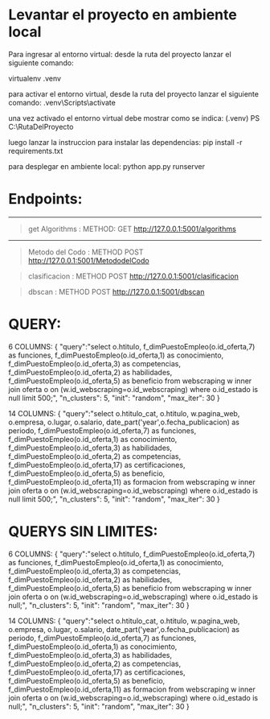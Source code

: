 # Levantar el proyecto en ambiente local
Para ingresar al entorno virtual:
desde la ruta del proyecto lanzar el siguiente comando:

virtualenv .venv

para activar el entorno virtual, desde la ruta del proyecto lanzar el siguiente comando:
.venv\Scripts\activate

una vez activado el entorno virtual debe mostrar como se indica:
(.venv) PS C:\RutaDelProyecto

luego lanzar la instruccion para instalar las dependencias:
pip install -r requirements.txt

para desplegar en ambiente local:
python app.py runserver

# Endpoints:
_____________
> get Algorithms :  METHOD: GET http://127.0.0.1:5001/algorithms
_____________
> Metodo del Codo : METHOD POST http://127.0.0.1:5001/MetododelCodo

> clasificacion : METHOD POST http://127.0.0.1:5001/clasificacion

> dbscan : METHOD POST http://127.0.0.1:5001/dbscan

# QUERY: 

6 COLUMNS:
{
    "query":"select o.htitulo, f_dimPuestoEmpleo(o.id_oferta,7) as funciones, f_dimPuestoEmpleo(o.id_oferta,1) as conocimiento, f_dimPuestoEmpleo(o.id_oferta,3) as competencias, f_dimPuestoEmpleo(o.id_oferta,2) as habilidades, f_dimPuestoEmpleo(o.id_oferta,5) as beneficio from webscraping w inner join oferta o on (w.id_webscraping=o.id_webscraping) where o.id_estado is null limit 500;",
    "n_clusters": 5,
    "init": "random",
    "max_iter": 30
      }

14 COLUMNS:
{
    "query":"select o.htitulo_cat, o.htitulo, w.pagina_web, o.empresa, o.lugar, o.salario, date_part('year',o.fecha_publicacion) as periodo, f_dimPuestoEmpleo(o.id_oferta,7) as funciones, f_dimPuestoEmpleo(o.id_oferta,1) as conocimiento, f_dimPuestoEmpleo(o.id_oferta,3) as habilidades, f_dimPuestoEmpleo(o.id_oferta,2) as competencias, f_dimPuestoEmpleo(o.id_oferta,17) as certificaciones, f_dimPuestoEmpleo(o.id_oferta,5) as beneficio, f_dimPuestoEmpleo(o.id_oferta,11) as formacion from webscraping w inner join oferta o on (w.id_webscraping=o.id_webscraping) where o.id_estado is null limit 500;",
    "n_clusters": 5,
    "init": "random",
    "max_iter": 30
      }

# QUERYS SIN LIMITES: 

6 COLUMNS:
{
    "query":"select o.htitulo, f_dimPuestoEmpleo(o.id_oferta,7) as funciones, f_dimPuestoEmpleo(o.id_oferta,1) as conocimiento, f_dimPuestoEmpleo(o.id_oferta,3) as competencias, f_dimPuestoEmpleo(o.id_oferta,2) as habilidades, f_dimPuestoEmpleo(o.id_oferta,5) as beneficio from webscraping w inner join oferta o on (w.id_webscraping=o.id_webscraping) where o.id_estado is null;",
    "n_clusters": 5,
    "init": "random",
    "max_iter": 30
      }

14 COLUMNS:
{
    "query":"select o.htitulo_cat, o.htitulo, w.pagina_web, o.empresa, o.lugar, o.salario, date_part('year',o.fecha_publicacion) as periodo, f_dimPuestoEmpleo(o.id_oferta,7) as funciones, f_dimPuestoEmpleo(o.id_oferta,1) as conocimiento, f_dimPuestoEmpleo(o.id_oferta,3) as habilidades, f_dimPuestoEmpleo(o.id_oferta,2) as competencias, f_dimPuestoEmpleo(o.id_oferta,17) as certificaciones, f_dimPuestoEmpleo(o.id_oferta,5) as beneficio, f_dimPuestoEmpleo(o.id_oferta,11) as formacion from webscraping w inner join oferta o on (w.id_webscraping=o.id_webscraping) where o.id_estado is null;",
    "n_clusters": 5,
    "init": "random",
    "max_iter": 30
      }

